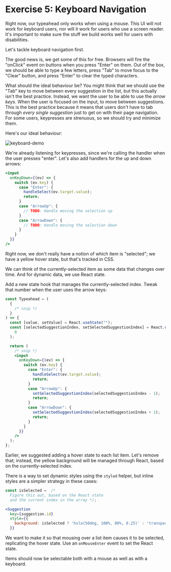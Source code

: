 # Exercise 5: Keyboard Navigation

Right now, our typeahead only works when using a mouse. This UI will not work for keyboard users, nor will it work for users who use a screen reader. It's important to make sure the stuff we build works well for users with disabilities.

Let's tackle keyboard navigation first.

The good news is, we get some of this for free. Browsers will fire the "onClick" event on buttons when you press "Enter" on them. Out of the box, we should be able to type a few letters, press "Tab" to move focus to the "Clear" button, and press "Enter" to clear the typed characters.

What should the ideal behaviour be? You might think that we should use the "Tab" key to move between every suggestion in the list, but this actually isn't the best practice. Instead, we want the user to be able to use the _arrow keys_. When the user is focused on the input, to move between suggestions. This is the best practice because it means that users don't have to tab through _every single suggestion_ just to get on with their page navigation. For some users, keypresses are strenuous, so we should try and minimize them.

Here's our ideal behaviour:

![keyboard-demo](../__lecture/assets/typeahead-keyboard-demo.gif)

We're already listening for keypresses, since we're calling the handler when the user presses "enter". Let's also add handlers for the up and down arrows:

```jsx
<input
  onKeyDown={(ev) => {
    switch (ev.key) {
      case "Enter": {
        handleSelect(ev.target.value);
        return;
      }
      case "ArrowUp": {
        // TODO: Handle moving the selection up
      }
      case "ArrowDown": {
        // TODO: Handle moving the selection down
      }
    }
  }}
/>
```

Right now, we don't really have a notion of which item is "selected"; we have a yellow hover state, but that's tracked in CSS.

We can think of the currently-selected item as some data that changes over time. And for dynamic data, we use React state.

Add a new state hook that manages the currently-selected index. Tweak that number when the user uses the arrow keys:

```jsx
const Typeahead = (
  {
    /* snip */
  }
) => {
  const [value, setValue] = React.useState("");
  const [selectedSuggestionIndex, setSelectedSuggestionIndex] = React.useState(
    0
  );

  return (
    /* snip */
    <input
      onKeyDown={(ev) => {
        switch (ev.key) {
          case "Enter": {
            handleSelect(ev.target.value);
            return;
          }
          case "ArrowUp": {
            setSelectedSuggestionIndex(selectedSuggestionIndex - 1);
            return;
          }
          case "ArrowDown": {
            setSelectedSuggestionIndex(selectedSuggestionIndex + 1);
            return;
          }
        }
      }}
    />
  );
};
```

Earlier, we suggested adding a hover state to each list item. Let's remove that; instead, the yellow background will be managed through React, based on the currently-selected index.

There is a way to set dynamic styles using the `styled` helper, but inline styles are a simpler strategy in these cases:

```jsx
const isSelected =  /*
  Figure this out, based on the React state
  and the current index in the array */;

<Suggestion
  key={suggestion.id}
  style={{
    background: isSelected ? 'hsla(50deg, 100%, 80%, 0.25)' : 'transparent',
  }}
```

We want to make it so that mousing over a list item causes it to be selected, replicating the hover state. Use an `onMouseEnter` event to set the React state.

Items should now be selectable both with a mouse as well as with a keyboard.
